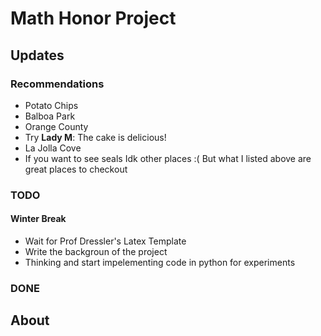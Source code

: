 # Math Honor Project
## Updates

### Recommendations

- Potato Chips
- Balboa Park
- Orange County
 - Try **Lady M**: The cake is delicious! 
- La Jolla Cove
 - If you want to see seals
Idk other places :( But what I listed above are great places to checkout

### TODO

#### Winter Break
- Wait for Prof Dressler's Latex Template
- Write the backgroun of the project
- Thinking and start impelementing code in python for experiments

### DONE

## About
